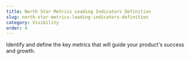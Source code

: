 ```yaml
---
title: North Star Metrics Leading Indicators Definition
slug: north-star-metrics-leading-indicators-definition
category: Visibility
order: 4
---
```

Identify and define the key metrics that will guide your product's success and growth.
